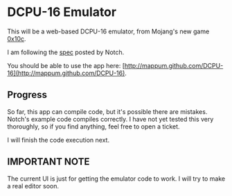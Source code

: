 # DCPU-16 Emulator #
This will be a web-based DCPU-16 emulator, from Mojang's new game [0x10c](http://0x10c.com/).

I am following the [spec](http://0x10c.com/doc/dcpu-16.txt) posted by Notch.

You should be able to use the app here: [http://mappum.github.com/DCPU-16](http://mappum.github.com/DCPU-16).

## Progress ##
So far, this app can compile code, but it's possible there are mistakes. Notch's example code compiles correctly. I have not yet tested this very thoroughly, so if you find anything, feel free to open a ticket.

I will finish the code execution next.

## IMPORTANT NOTE ##
The current UI is just for getting the emulator code to work. I will try to make a real editor soon.
